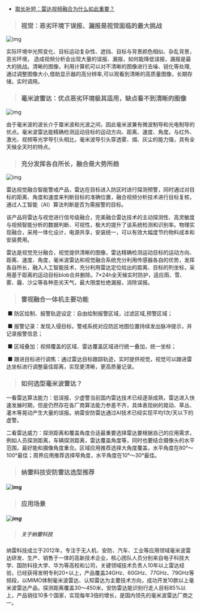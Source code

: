 - [取长补短：雷达视频融合为什么如此重要？](http://www.nanoradar.cn/Article/detail/id/543.html)



> ### **视觉：恶劣环境下误报、漏报是视觉面临的最大挑战**  	

 ![img](http://www.nanoradar.cn/Uploads/Editor/2020-09-09/5f5835c8a5be5.jpg)  			

实际环境中光照变化、目标运动复杂性、遮挡、目标与背景颜色相似、杂乱背景，恶劣环境，  造成视频分析会出现大量的误报、漏报，如何能降低误报，漏报是最大的挑战。清晰的图像，利用计算机可以对不清晰的图像进行去噪、锐化等处理,通过调整图像大小,借助显示器的高分辨率,可以观看到清晰的高质量图像，长期存储，实时调用。 		


 			

> ###  毫米波雷达：优点恶劣环境极其适用，缺点看不到清晰的图像  					

 ![img](http://www.nanoradar.cn/Uploads/Editor/2020-09-09/5f5835dc157b3.jpg)  							

由于毫米波的波长介于厘米波和光波之间，因此毫米波兼有微波制导和光电制导的优点。毫米波雷达能精确检测运动目标的运动方向、距离、速度、角度。与红外、激光、视频等光学导引头相比，毫米波导引头穿透雾、烟、灰尘的能力强，具有全天候全天时的特点。 						


 							

> ###  充分发挥各自所长，融合是大势所趋  									

 ![img](http://www.nanoradar.cn/Uploads/Editor/2020-09-09/5f5835f33f21c.jpg)  											

​	雷达视觉融合智能警戒产品，雷达在目标进入防区时进行探测预警，同时通过对目标的距离、角度和速度来判断目标的准确位置，融合视频分析技术进行目标复核，通过人工智能（AI）算法判断是否为需报警的目标。 										

​	该产品将雷达与视觉进行信号级融合，完美融合雷达技术的主动探测性、高灵敏度与视频智能分析的数据判断、可视性，极大的提升了该系统检测和识别率。物理实现融合，采用一体化设计，电源共享，安装统一，可以有效大幅度节约物料成本和安装费用。 											

​	 雷达是视觉充分融合，视觉提供清晰的图像，雷达精确检测运动目标的运动方向、距离、速度、角度，毫米波雷达和视觉融合系统充分利用传感器各自的优势，发挥各自所长，融入人工智能技术，充分利用雷达定位给出的距离、目标的列坐标，采用基于距离的运动目标blob合并删除。7×24h全天候实时防护，适应雨、雪、雾、霾、沙尘等各种恶劣天气，最大限度杜绝漏报，消除误报。 										


 											

> ###  雷视融合一体机主要功能  													

​	■ 防区绘制、报警轨迹设定：自由绘制报警区域，过滤区域,预警区域； 															

​	■ 报警记录：发现入侵目标，警戒系统对应防区地图位置持续发出脉冲提示，并记录报警信息； 														

​	■ 区域叠加：视频覆盖的区域、雷达覆盖区域进行统一叠加，统一坐标； 															

​	■ 跟进目标进行调焦：通过雷达目标跟踪轨迹，实时提供视觉，视觉可以跟进雷达坐标进行调整最佳距离，实现更清晰，更高质量记录。 														


 															

> ###  如何选型毫米波雷达？  																	

​	一看雷达算法能力：低误报、少虚警当前国内雷达技术已经逐渐成熟，雷达进入快速发展时期，但是仍然存在各厂商算法能力参差不齐，具体表现树的晃动、草丛、灌木等晃动产生大量的误报。纳雷安防雷达通过AI技术已经实现平均1次/天以下的虚警。 																			

​	 二看雷达威力：探测距离和覆盖角度合适最重要选择雷达要根据自己的应用需求，例如人员探测距离，车辆探测距离，雷达覆盖角度等，同时也要结合摄像头的水平范围，最好能和摄像角度重合。区域应用推荐选择大角度覆盖，水平角度在80°～100°最佳；周界应用推荐选择窄角度，水平角度在10°～30°最佳。 																		

###    																			

> ###  纳雷科技安防雷达选型推荐  																					

####  ![img](http://www.nanoradar.cn/Uploads/Editor/2020-09-09/5f583602c0976.png)  																							

> ###  应用场景  																									

#####  ![img](http://www.nanoradar.cn/Uploads/Editor/2020-09-09/5f583612e55fb.png)  																											

#####   																											

> #####  关于纳雷科技  																												

纳雷科技成立于2012年，专注于无人机、安防、汽车、工业等应用领域毫米波雷达研发、生产、销售于一体的高新技术企业，核心团队人员分别来自电子科技大学、国防科技大学、华为等高校和公司，关键领域技术负责人10年以上雷达经验，已经获得发明专利20+以上，产品覆盖24GHz、60GHz、77GHz、79GHz等频段，以MIMO体制毫米波雷达、认知雷达为主要技术方向，成功开发10款以上毫米波雷达产品，探测距离覆盖30～450米，安防雷达能识别行走人目标85%以上，产品销往10多个国家，实现每年3倍的增长，是国内领先的毫米波雷达厂商之一。 																														